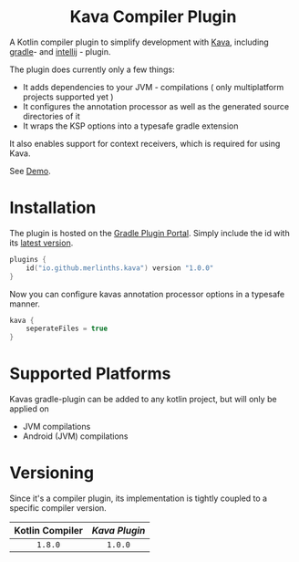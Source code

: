 <h1 align="center">Kava Compiler Plugin</h1>

A Kotlin compiler plugin to simplify development with [Kava](https://github.com/MerlinTHS/Kava),
including [gradle](/gradle-plugin)- and [intellij](/intellij-plugin) - plugin.

The plugin does currently only a few things:
- It adds dependencies to your JVM - compilations ( only multiplatform projects supported yet )
- It configures the annotation processor as well as the generated source directories of it
- It wraps the KSP options into a typesafe gradle extension

It also enables support for context receivers, which is required for using Kava.

See [Demo](/demo).

# Installation

The plugin is hosted on the [Gradle Plugin Portal](https://plugins.gradle.org/plugin/io.github.merlinths.kava).
Simply include the id with its [latest version](#versioning).

```kotlin
plugins {
    id("io.github.merlinths.kava") version "1.0.0"
}
``` 

Now you can configure kavas annotation processor options in a typesafe manner. 

```kotlin
kava {
    seperateFiles = true
}
```

# Supported Platforms

Kavas gradle-plugin can be added to any kotlin project, but will only be applied on
- JVM compilations
- Android (JVM) compilations

# Versioning

Since it's a compiler plugin, its implementation is tightly coupled to a specific compiler version.

| Kotlin Compiler | *Kava Plugin* |
|:---------------:|:-------------:|
|     `1.8.0`     |    `1.0.0`    |
